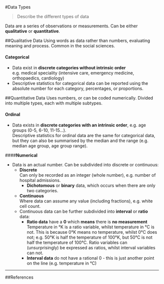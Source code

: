 #Data Types
> Describe the different types of data

Data are a series of observations or measurements. Can be either **qualitative** or **quantitative**.

##Qualitative Data
Using words as data rather than numbers, evaluating meaning and process. Common in the social sciences.

#### **Categorical**  
* Data exist in **discrete categories without intrinsic order**  
e.g. medical speciality (intensive care, emergency medicine, orthopaedics, cardiology)
* Descriptive statistics for categorical data can be reported using the absolute number for each category, percentages, or proportions.

##Quantitative Data
Uses numbers, or can be coded numerically. Divided into multiple types, each with multiple subtypes.

#### **Ordinal**  
* Data exists in **discrete categories with an intrinsic order**, e.g. age groups (0-5, 6-10, 11-15...).  
Descriptive statistics for ordinal data are the same for categorical data, but they can also be summarised by the median and the range (e.g. median age group, age group range).

####**Numerical**  
* Data is an actual number. Can be subdivided into discrete or continuous:
  * **Discrete**  
Can only be recorded as an integer (whole number), e.g. number of hospital admissions.
    * **Dichotomous** or **binary** data, which occurs when there are only two categories.  
  * **Continuous**  
Where data can assume any value (including fractions), e.g. white cell count.
   * Continuous data can be further subdivided into **interval** or **ratio** data:
     * **Ratio data** have a **0** which **means** there is **no measurement**  
      Temperature in °K is a ratio variable, whilst temperature in °C is not. This is because 0°K means no temperature, whilst 0°C does not; e.g. 50°K is half the temperature of 100°K, but 50°C is not half the temperature of 100°C. Ratio variables can (unsurprisingly) be expressed as ratios, whilst interval variables can not.
     * **Interval data** do not have a rational 0 - this is just another point on the line (e.g. temperature in °C)


---
##References
 [^1]: PS Myles, T Gin. Statistical methods for anaesthesia and intensive care. 1st ed. Oxford: Butterworth-Heinemann, 2001. 
